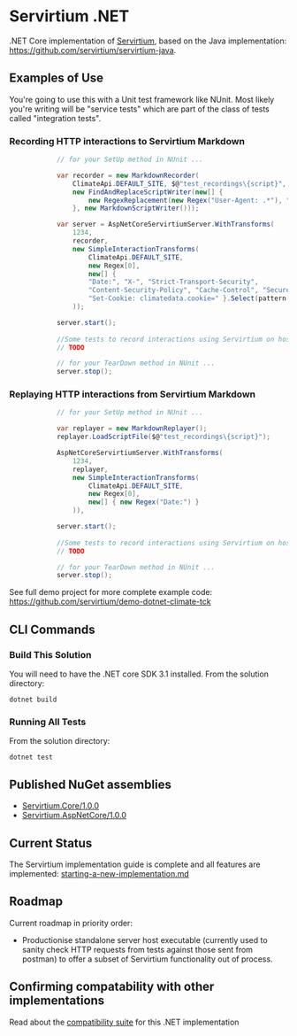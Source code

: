 # Servirtium .NET

.NET Core implementation of [Servirtium](https://servirtium.dev), based on the Java implementation: https://github.com/servirtium/servirtium-java. 

## Examples of Use

You're going to use this with a Unit test framework like NUnit. Most likely you're writing will be "service tests" which are part of the class of tests called "integration tests".

### Recording HTTP interactions to Servirtium Markdown

```csharp
            // for your SetUp method in NUnit ...

            var recorder = new MarkdownRecorder(
                ClimateApi.DEFAULT_SITE, $@"test_recordings\{script}",
                new FindAndReplaceScriptWriter(new[] {
                    new RegexReplacement(new Regex("User-Agent: .*"), "User-Agent: Servirtium-Testing")
                }, new MarkdownScriptWriter()));

            var server = AspNetCoreServirtiumServer.WithTransforms(
                1234,
                recorder,
                new SimpleInteractionTransforms(
                    ClimateApi.DEFAULT_SITE,
                    new Regex[0],
                    new[] {
                    "Date:", "X-", "Strict-Transport-Security",
                    "Content-Security-Policy", "Cache-Control", "Secure", "HttpOnly",
                    "Set-Cookie: climatedata.cookie=" }.Select(pattern => new Regex(pattern))
                ));

            server.start();
            
            //Some tests to record interactions using Servirtium on host 'localhost:1234'
            // TODO

            // for your TearDown method in NUnit ...
            server.stop();
```

### Replaying HTTP interactions from Servirtium Markdown

```csharp
            // for your SetUp method in NUnit ...

            var replayer = new MarkdownReplayer();
            replayer.LoadScriptFile($@"test_recordings\{script}");

            AspNetCoreServirtiumServer.WithTransforms(
                1234,
                replayer,
                new SimpleInteractionTransforms(
                    ClimateApi.DEFAULT_SITE,
                    new Regex[0],
                    new[] { new Regex("Date:") }
                )),

            server.start();
            
            //Some tests to record interactions using Servirtium on host 'localhost:1234'
            // TODO

            // for your TearDown method in NUnit ...
            server.stop();
```

See full demo project for more complete example code: https://github.com/servirtium/demo-dotnet-climate-tck

## CLI Commands

### Build This Solution

You will need to have the .NET core SDK 3.1 installed. From the solution directory:

`dotnet build`

### Running All Tests

From the solution directory:

`dotnet test`

## Published NuGet assemblies

* [Servirtium.Core/1.0.0](https://www.nuget.org/packages/Servirtium.Core/1.0.0)
* [Servirtium.AspNetCore/1.0.0](https://www.nuget.org/packages/Servirtium.AspNetCore/1.0.0)

## Current Status

The Servirtium implementation guide is complete and all features are implemented: [starting-a-new-implementation.md](https://github.com/servirtium/README/blob/master/starting-a-new-implementation.md)

## Roadmap

Current roadmap in priority order:

* Productionise standalone server host executable (currently used to sanity check HTTP requests from tests against those sent from postman) to offer a subset of Servirtium functionality out of process.

## Confirming compatability with other implementations

Read about the [compatibility suite](COMPATIBILITY_SUITE.md) for this .NET implementation